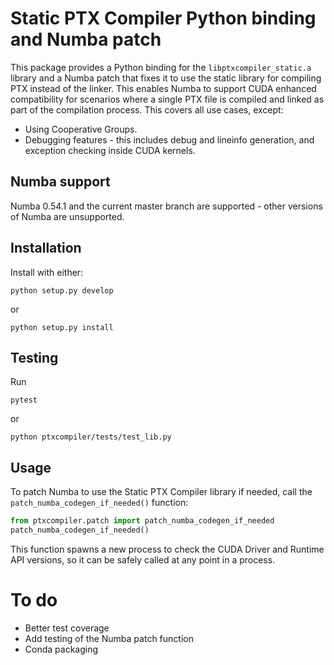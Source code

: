 # Static PTX Compiler Python binding and Numba patch

This package provides a Python binding for the `libptxcompiler_static.a` library
and a Numba patch that fixes it to use the static library for compiling PTX
instead of the linker. This enables Numba to support CUDA enhanced
compatibility for scenarios where a single PTX file is compiled and linked as
part of the compilation process. This covers all use cases, except:

- Using Cooperative Groups.
- Debugging features - this includes debug and lineinfo generation, and
  exception checking inside CUDA kernels.


## Numba support

Numba 0.54.1 and the current master branch are supported - other versions of
Numba are unsupported.


## Installation

Install with either:

```
python setup.py develop
```

or

```
python setup.py install
```


## Testing

Run

```
pytest
```

or

```
python ptxcompiler/tests/test_lib.py
```


## Usage

To patch Numba to use the Static PTX Compiler library if needed, call the
`patch_numba_codegen_if_needed()` function:

```python
from ptxcompiler.patch import patch_numba_codegen_if_needed
patch_numba_codegen_if_needed()
```

This function spawns a new process to check the CUDA Driver and Runtime API
versions, so it can be safely called at any point in a process.


# To do

- Better test coverage
- Add testing of the Numba patch function
- Conda packaging

